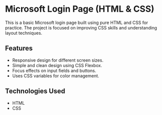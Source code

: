 # Microsoft Login Page (HTML & CSS)
This is a basic Microsoft login page built using pure HTML and CSS for practice. The project is focused on improving CSS skills and understanding layout techniques.

## Features
* Responsive design for different screen sizes.
* Simple and clean design using CSS Flexbox.
* Focus effects on input fields and buttons.
* Uses CSS variables for color management.

## Technologies Used
* HTML
* CSS
